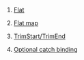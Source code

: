 1. [Flat](examples/ECMA2019/flat.js)

2. [Flat map](examples/ECMA2019/flat-map.js)

3. [TrimStart/TrimEnd](examples/ECMA2019/trim-start-end.js)

4. [Optional catch binding](examples/ECMA2019/optional-catch-binding.js)